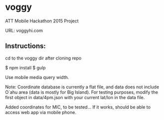 # voggy
ATT Mobile Hackathon 2015 Project

URL: voggyhi.com

## Instructions:

cd to the voggy dir after cloning repo

$ npm install
$ gulp

Use mobile media query width.

Note: Coordinate database is currently a flat file, and data does not include O`ahu area (data is mostly for Big Island).  For testing purposes, modify the first object in data/4pm.json with your current lat/lon in the data file.

Added coordinates for MIC, to be tested...
If it works, should be able to access web app via mobile phone.